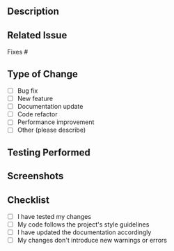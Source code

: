 ## Description
<!-- Provide a brief summary of the changes in this pull request -->

## Related Issue
<!-- Link to any related issues this PR addresses -->
Fixes #

## Type of Change
- [ ] Bug fix
- [ ] New feature
- [ ] Documentation update
- [ ] Code refactor
- [ ] Performance improvement
- [ ] Other (please describe)

## Testing Performed
<!-- Describe the testing you've done to verify your changes -->

## Screenshots
<!-- If applicable, add screenshots to help explain your changes -->

## Checklist
- [ ] I have tested my changes
- [ ] My code follows the project's style guidelines
- [ ] I have updated the documentation accordingly
- [ ] My changes don't introduce new warnings or errors 